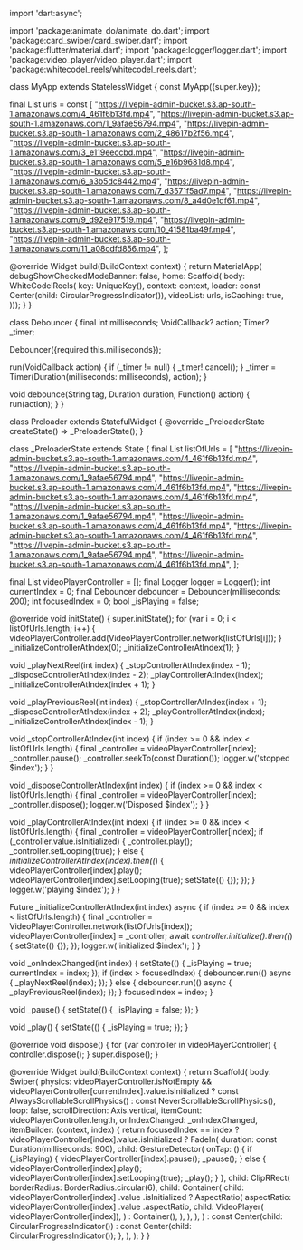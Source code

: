 import 'dart:async';

import 'package:animate_do/animate_do.dart';
import 'package:card_swiper/card_swiper.dart';
import 'package:flutter/material.dart';
import 'package:logger/logger.dart';
import 'package:video_player/video_player.dart';
import 'package:whitecodel_reels/whitecodel_reels.dart';

class MyApp extends StatelessWidget {
  const MyApp({super.key});

  final List<String> urls = const [
    "https://livepin-admin-bucket.s3.ap-south-1.amazonaws.com/4_461f6b13fd.mp4",
    "https://livepin-admin-bucket.s3.ap-south-1.amazonaws.com/1_9afae56794.mp4",
    "https://livepin-admin-bucket.s3.ap-south-1.amazonaws.com/2_48617b2f56.mp4",
    "https://livepin-admin-bucket.s3.ap-south-1.amazonaws.com/3_e119eeccbd.mp4",
    "https://livepin-admin-bucket.s3.ap-south-1.amazonaws.com/5_e16b9681d8.mp4",
    "https://livepin-admin-bucket.s3.ap-south-1.amazonaws.com/6_a3b5dc8442.mp4",
    "https://livepin-admin-bucket.s3.ap-south-1.amazonaws.com/7_d3571f5ad7.mp4",
    "https://livepin-admin-bucket.s3.ap-south-1.amazonaws.com/8_a4d0e1df61.mp4",
    "https://livepin-admin-bucket.s3.ap-south-1.amazonaws.com/9_d92e917519.mp4",
    "https://livepin-admin-bucket.s3.ap-south-1.amazonaws.com/10_41581ba49f.mp4",
    "https://livepin-admin-bucket.s3.ap-south-1.amazonaws.com/11_a08cdfd856.mp4",
  ];

  @override
  Widget build(BuildContext context) {
    return MaterialApp(
        debugShowCheckedModeBanner: false,
        home: Scaffold(
            body: WhiteCodelReels(
          key: UniqueKey(),
          context: context,
          loader: const Center(child: CircularProgressIndicator()),
          videoList: urls,
          isCaching: true,
        )));
  }
}

class Debouncer {
  final int milliseconds;
  VoidCallback? action;
  Timer? _timer;

  Debouncer({required this.milliseconds});

  run(VoidCallback action) {
    if (_timer != null) {
      _timer!.cancel();
    }
    _timer = Timer(Duration(milliseconds: milliseconds), action);
  }

  void debounce(String tag, Duration duration, Function() action) {
    run(action);
  }
}

class Preloader extends StatefulWidget {
  @override
  _PreloaderState createState() => _PreloaderState();
}

class _PreloaderState extends State<Preloader> {
  final List<String> listOfUrls = [
    "https://livepin-admin-bucket.s3.ap-south-1.amazonaws.com/4_461f6b13fd.mp4",
    "https://livepin-admin-bucket.s3.ap-south-1.amazonaws.com/1_9afae56794.mp4",
    "https://livepin-admin-bucket.s3.ap-south-1.amazonaws.com/4_461f6b13fd.mp4",
    "https://livepin-admin-bucket.s3.ap-south-1.amazonaws.com/4_461f6b13fd.mp4",
    "https://livepin-admin-bucket.s3.ap-south-1.amazonaws.com/1_9afae56794.mp4",
    "https://livepin-admin-bucket.s3.ap-south-1.amazonaws.com/4_461f6b13fd.mp4",
    "https://livepin-admin-bucket.s3.ap-south-1.amazonaws.com/4_461f6b13fd.mp4",
    "https://livepin-admin-bucket.s3.ap-south-1.amazonaws.com/1_9afae56794.mp4",
    "https://livepin-admin-bucket.s3.ap-south-1.amazonaws.com/4_461f6b13fd.mp4",
  ];

  final List<VideoPlayerController> videoPlayerController = [];
  final Logger logger = Logger();
  int currentIndex = 0;
  final Debouncer debouncer = Debouncer(milliseconds: 200);
  int focusedIndex = 0;
  bool _isPlaying = false;

  @override
  void initState() {
    super.initState();
    for (var i = 0; i < listOfUrls.length; i++) {
      videoPlayerController.add(VideoPlayerController.network(listOfUrls[i]));
    }
    _initializeControllerAtIndex(0);
    _initializeControllerAtIndex(1);
  }

  void _playNextReel(int index) {
    _stopControllerAtIndex(index - 1);
    _disposeControllerAtIndex(index - 2);
    _playControllerAtIndex(index);
    _initializeControllerAtIndex(index + 1);
  }

  void _playPreviousReel(int index) {
    _stopControllerAtIndex(index + 1);
    _disposeControllerAtIndex(index + 2);
    _playControllerAtIndex(index);
    _initializeControllerAtIndex(index - 1);
  }

  void _stopControllerAtIndex(int index) {
    if (index >= 0 && index < listOfUrls.length) {
      final _controller = videoPlayerController[index];
      _controller.pause();
      _controller.seekTo(const Duration());
      logger.w('stopped $index');
    }
  }

  void _disposeControllerAtIndex(int index) {
    if (index >= 0 && index < listOfUrls.length) {
      final _controller = videoPlayerController[index];
      _controller.dispose();
      logger.w('Disposed $index');
    }
  }

  void _playControllerAtIndex(int index) {
    if (index >= 0 && index < listOfUrls.length) {
      final _controller = videoPlayerController[index];
      if (_controller.value.isInitialized) {
        _controller.play();
        _controller.setLooping(true);
      } else {
        _initializeControllerAtIndex(index).then((_) {
          videoPlayerController[index].play();
          videoPlayerController[index].setLooping(true);
          setState(() {});
        });
      }
      logger.w('playing $index');
    }
  }

  Future<void> _initializeControllerAtIndex(int index) async {
    if (index >= 0 && index < listOfUrls.length) {
      final _controller = VideoPlayerController.network(listOfUrls[index]);
      videoPlayerController[index] = _controller;
      await _controller.initialize().then((_) {
        setState(() {});
      });
      logger.w('initialized $index');
    }
  }

  void _onIndexChanged(int index) {
    setState(() {
      _isPlaying = true;
      currentIndex = index;
    });
    if (index > focusedIndex) {
      debouncer.run(() async {
        _playNextReel(index);
      });
    } else {
      debouncer.run(() async {
        _playPreviousReel(index);
      });
    }
    focusedIndex = index;
  }

  void _pause() {
    setState(() {
      _isPlaying = false;
    });
  }

  void _play() {
    setState(() {
      _isPlaying = true;
    });
  }

  @override
  void dispose() {
    for (var controller in videoPlayerController) {
      controller.dispose();
    }
    super.dispose();
  }

  @override
  Widget build(BuildContext context) {
    return Scaffold(
      body: Swiper(
        physics: videoPlayerController.isNotEmpty &&
                videoPlayerController[currentIndex].value.isInitialized
            ? const AlwaysScrollableScrollPhysics()
            : const NeverScrollableScrollPhysics(),
        loop: false,
        scrollDirection: Axis.vertical,
        itemCount: videoPlayerController.length,
        onIndexChanged: _onIndexChanged,
        itemBuilder: (context, index) {
          return focusedIndex == index
              ? videoPlayerController[index].value.isInitialized
                  ? FadeIn(
                      duration: const Duration(milliseconds: 900),
                      child: GestureDetector(
                        onTap: () {
                          if (_isPlaying) {
                            videoPlayerController[index].pause();
                            _pause();
                          } else {
                            videoPlayerController[index].play();
                            videoPlayerController[index].setLooping(true);
                            _play();
                          }
                        },
                        child: ClipRRect(
                          borderRadius: BorderRadius.circular(6),
                          child: Container(
                            child: videoPlayerController[index]
                                    .value
                                    .isInitialized
                                ? AspectRatio(
                                    aspectRatio: videoPlayerController[index]
                                        .value
                                        .aspectRatio,
                                    child: VideoPlayer(
                                        videoPlayerController[index]),
                                  )
                                : Container(),
                          ),
                        ),
                      ),
                    )
                  : const Center(child: CircularProgressIndicator())
              : const Center(child: CircularProgressIndicator());
        },
      ),
    );
  }
}
